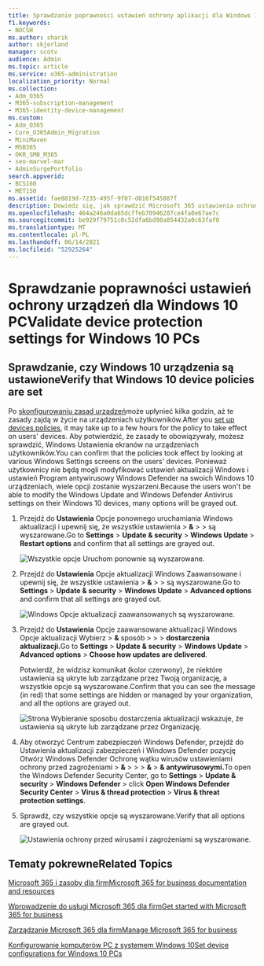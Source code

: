 ```yaml
---
title: Sprawdzanie poprawności ustawień ochrony aplikacji dla Windows 10 PC
f1.keywords:
- NOCSH
ms.author: sharik
author: skjerland
manager: scotv
audience: Admin
ms.topic: article
ms.service: o365-administration
localization_priority: Normal
ms.collection:
- Adm_O365
- M365-subscription-management
- M365-identity-device-management
ms.custom:
- Adm_O365
- Core_O365Admin_Migration
- MiniMaven
- MSB365
- OKR_SMB_M365
- seo-marvel-mar
- AdminSurgePortfolio
search.appverid:
- BCS160
- MET150
ms.assetid: fae8819d-7235-495f-9f07-d016f545887f
description: Dowiedz się, jak sprawdzić Microsoft 365 ustawienia ochrony aplikacji dla firm miały wpływ na ustawienia ochrony aplikacji Windows 10 urządzeniach.
ms.openlocfilehash: 464a246a0da65dcffeb70946287ce4fa0e67ae7c
ms.sourcegitcommit: be929f79751c0c52dfa6bd98a854432a0c63faf0
ms.translationtype: MT
ms.contentlocale: pl-PL
ms.lasthandoff: 06/14/2021
ms.locfileid: "52925264"
---
```

# <a name="validate-device-protection-settings-for-windows-10-pcs"></a><span data-ttu-id="e2a0d-103">Sprawdzanie poprawności ustawień ochrony urządzeń dla Windows 10 PC</span><span class="sxs-lookup"><span data-stu-id="e2a0d-103">Validate device protection settings for Windows 10 PCs</span></span>

## <a name="verify-that-windows-10-device-policies-are-set"></a><span data-ttu-id="e2a0d-104">Sprawdzanie, czy Windows 10 urządzenia są ustawione</span><span class="sxs-lookup"><span data-stu-id="e2a0d-104">Verify that Windows 10 device policies are set</span></span>

<span data-ttu-id="e2a0d-105">Po [skonfigurowaniu zasad urządzeń](protection-settings-for-windows-10-pcs.md)może upłynieć kilka godzin, aż te zasady zajdą w życie na urządzeniach użytkowników.</span><span class="sxs-lookup"><span data-stu-id="e2a0d-105">After you [set up devices policies](protection-settings-for-windows-10-pcs.md), it may take up to a few hours for the policy to take effect on users' devices.</span></span> <span data-ttu-id="e2a0d-106">Aby potwierdzić, że zasady te obowiązywały, możesz sprawdzić, Windows Ustawienia ekranów na urządzeniach użytkowników.</span><span class="sxs-lookup"><span data-stu-id="e2a0d-106">You can confirm that the policies took effect by looking at various Windows Settings screens on the users' devices.</span></span> <span data-ttu-id="e2a0d-107">Ponieważ użytkownicy nie będą mogli modyfikować ustawień aktualizacji Windows i ustawień Program antywirusowy Windows Defender na swoich Windows 10 urządzeniach, wiele opcji zostanie wyszarzeni.</span><span class="sxs-lookup"><span data-stu-id="e2a0d-107">Because the users won't be able to modify the Windows Update and Windows Defender Antivirus settings on their Windows 10 devices, many options will be grayed out.</span></span>
  
1. <span data-ttu-id="e2a0d-108">Przejdź do **Ustawienia** Opcje ponownego uruchamiania Windows aktualizacji i upewnij się, że wszystkie ustawienia \> **&amp;** \>  \>  są wyszarowane.</span><span class="sxs-lookup"><span data-stu-id="e2a0d-108">Go to **Settings** \> **Update &amp; security** \> **Windows Update** \> **Restart options** and confirm that all settings are grayed out.</span></span> 
    
    ![Wszystkie opcje Uruchom ponownie są wyszarowane.](../media/31308da9-18b0-47c5-bbf6-d5fa6747c376.png)
  
2. <span data-ttu-id="e2a0d-110">Przejdź do **Ustawienia** Opcje aktualizacji Windows Zaawansowane i upewnij się, że wszystkie ustawienia \> **&amp;** \>  \>  są wyszarowane.</span><span class="sxs-lookup"><span data-stu-id="e2a0d-110">Go to **Settings** \> **Update &amp; security** \> **Windows Update** \> **Advanced options** and confirm that all settings are grayed out.</span></span> 
    
    ![Windows Opcje aktualizacji zaawansowanych są wyszarowane.](../media/049cf281-d503-4be9-898b-c0a3286c7fc2.png)
  
3. <span data-ttu-id="e2a0d-112">Przejdź do **Ustawienia** Opcje zaawansowane aktualizacji Windows Opcje aktualizacji Wybierz \> **&amp;** sposób \>  \>  \> **dostarczenia aktualizacji.**</span><span class="sxs-lookup"><span data-stu-id="e2a0d-112">Go to **Settings** \> **Update &amp; security** \> **Windows Update** \> **Advanced options** \> **Choose how updates are delivered**.</span></span>
    
    <span data-ttu-id="e2a0d-113">Potwierdź, że widzisz komunikat (kolor czerwony), że niektóre ustawienia są ukryte lub zarządzane przez Twoją organizację, a wszystkie opcje są wyszarowane.</span><span class="sxs-lookup"><span data-stu-id="e2a0d-113">Confirm that you can see the message (in red) that some settings are hidden or managed by your organization, and all the options are grayed out.</span></span>
    
    ![Strona Wybieranie sposobu dostarczenia aktualizacji wskazuje, że ustawienia są ukryte lub zarządzane przez Organizację.](../media/6b3e37c5-da41-4afd-9983-b4f406216b59.png)
  
4. <span data-ttu-id="e2a0d-115">Aby otworzyć Centrum zabezpieczeń Windows Defender,  przejdź do Ustawienia aktualizacji zabezpieczeń i Windows Defender pozycję Otwórz Windows Defender Ochronę wątku wirusów ustawieniami ochrony przed zagrożeniami \> **&amp;** \>  \>  \> **&amp;** \> **&amp; antywirusowymi.**</span><span class="sxs-lookup"><span data-stu-id="e2a0d-115">To open the Windows Defender Security Center, go to **Settings** \> **Update &amp; security** \> **Windows Defender** \> click **Open Windows Defender Security Center** \> **Virus &amp; thread protection** \> **Virus &amp; threat protection settings**.</span></span> 
    
5. <span data-ttu-id="e2a0d-116">Sprawdź, czy wszystkie opcje są wyszarowane.</span><span class="sxs-lookup"><span data-stu-id="e2a0d-116">Verify that all options are grayed out.</span></span> 
    
    ![Ustawienia ochrony przed wirusami i zagrożeniami są wyszarowane.](../media/9ca68d40-a5d9-49d7-92a4-c581688b5926.png)
  
## <a name="related-topics"></a><span data-ttu-id="e2a0d-118">Tematy pokrewne</span><span class="sxs-lookup"><span data-stu-id="e2a0d-118">Related Topics</span></span>

[<span data-ttu-id="e2a0d-119">Microsoft 365 i zasoby dla firm</span><span class="sxs-lookup"><span data-stu-id="e2a0d-119">Microsoft 365 for business documentation and resources</span></span>](./index.yml)
  
[<span data-ttu-id="e2a0d-120">Wprowadzenie do usługi Microsoft 365 dla firm</span><span class="sxs-lookup"><span data-stu-id="e2a0d-120">Get started with Microsoft 365 for business</span></span>](microsoft-365-business-overview.md)
  
[<span data-ttu-id="e2a0d-121">Zarządzanie Microsoft 365 dla firm</span><span class="sxs-lookup"><span data-stu-id="e2a0d-121">Manage Microsoft 365 for business</span></span>](manage.md)
  
[<span data-ttu-id="e2a0d-122">Konfigurowanie komputerów PC z systemem Windows 10</span><span class="sxs-lookup"><span data-stu-id="e2a0d-122">Set device configurations for Windows 10 PCs</span></span>](protection-settings-for-windows-10-pcs.md)
